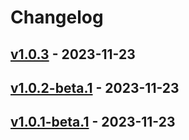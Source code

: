# Changelog

<!-- [NEXT_ENTRY] -->

## [v1.0.3](RaianGil/my-porfolio-backend?version=GTv1.0.3) - 2023-11-23



## [v1.0.2-beta.1](RaianGil/my-porfolio-backend?version=GTv1.0.2-beta.1) - 2023-11-23



## [v1.0.1-beta.1](RaianGil/my-porfolio-backend?version=GTv1.0.1-beta.1) - 2023-11-23


